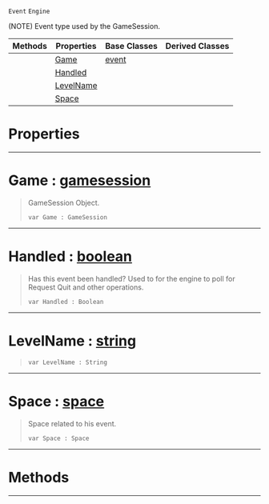  `Event` `Engine`



(NOTE) Event type used by the GameSession.

|Methods|Properties|Base Classes|Derived Classes|
|---|---|---|---|
| |[ Game](https://github.com/zeroengineteam/ZeroDocs/blob/master/code_reference/class_reference/gameevent.markdown#game-zero-engine-documen)|[event](https://github.com/zeroengineteam/ZeroDocs/blob/master/code_reference/class_reference/event.markdown)| |
| |[ Handled](https://github.com/zeroengineteam/ZeroDocs/blob/master/code_reference/class_reference/gameevent.markdown#handled-zero-engine-docu)| | |
| |[ LevelName](https://github.com/zeroengineteam/ZeroDocs/blob/master/code_reference/class_reference/gameevent.markdown#levelname-zero-engine-do)| | |
| |[ Space](https://github.com/zeroengineteam/ZeroDocs/blob/master/code_reference/class_reference/gameevent.markdown#space-zero-engine-docume)| | |


 #  Properties


---  
 #  Game : [gamesession](https://github.com/zeroengineteam/ZeroDocs/blob/master/code_reference/class_reference/gamesession.markdown)

> GameSession Object.
> ``` lang=cpp, name=Zilch
> var Game : GameSession


---  
 #  Handled : [boolean](https://github.com/zeroengineteam/ZeroDocs/blob/master/code_reference/zilch_base_types/boolean.markdown)

> Has this event been handled? Used to for the engine to poll for Request Quit and other operations.
> ``` lang=cpp, name=Zilch
> var Handled : Boolean


---  
 #  LevelName : [string](https://github.com/zeroengineteam/ZeroDocs/blob/master/code_reference/zilch_base_types/string.markdown)

> 
> ``` lang=cpp, name=Zilch
> var LevelName : String


---  
 #  Space : [space](https://github.com/zeroengineteam/ZeroDocs/blob/master/code_reference/class_reference/space.markdown)

> Space related to his event.
> ``` lang=cpp, name=Zilch
> var Space : Space


---  
 #  Methods


---  
 

 